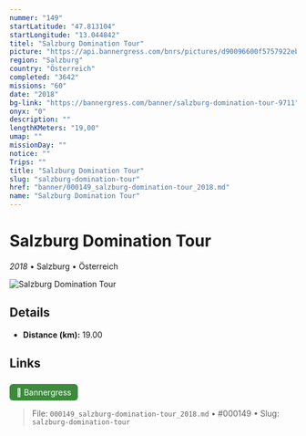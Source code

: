 ```yaml
---
nummer: "149"
startLatitude: "47.813104"
startLongitude: "13.044842"
titel: "Salzburg Domination Tour"
picture: "https://api.bannergress.com/bnrs/pictures/d90096600f5757922eb05f93018cbd0e"
region: "Salzburg"
country: "Österreich"
completed: "3642"
missions: "60"
date: "2018"
bg-link: "https://bannergress.com/banner/salzburg-domination-tour-9711"
onyx: "0"
description: ""
lengthKMeters: "19,00"
umap: ""
missionDay: ""
notice: ""
Trips: ""
title: "Salzburg Domination Tour"
slug: "salzburg-domination-tour"
href: "banner/000149_salzburg-domination-tour_2018.md"
name: "Salzburg Domination Tour"
---
```

# Salzburg Domination Tour

*2018* • Salzburg • Österreich

![Salzburg Domination Tour](https://api.bannergress.com/bnrs/pictures/d90096600f5757922eb05f93018cbd0e)



## Details
- **Distance (km):** 19.00








## Links
<a href="https://bannergress.com/banner/salzburg-domination-tour-9711" style="display:inline-block;margin:6px 8px 0 0;padding:6px 12px;background:#3c8b3c;color:#fff;text-decoration:none;border-radius:6px;">🔗 Bannergress</a>




> File: `000149_salzburg-domination-tour_2018.md` • #000149 • Slug: `salzburg-domination-tour`
